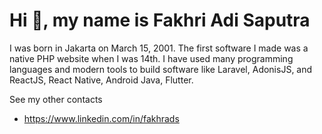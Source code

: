 # Hi 👋, my name is Fakhri Adi Saputra

I was born in Jakarta on March 15, 2001. The first software I made was a native PHP website when I was 14th. I have used many programming languages and modern tools to build software like Laravel, AdonisJS, and ReactJS, React Native, Android Java, Flutter.


See my other contacts
- https://www.linkedin.com/in/fakhrads
